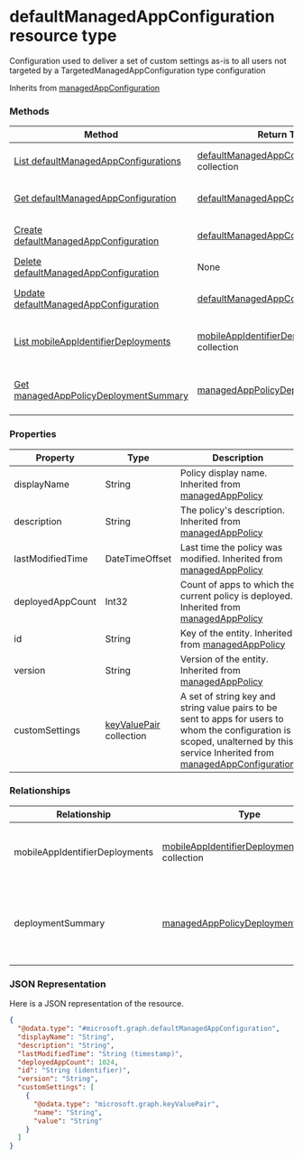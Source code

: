 ﻿# defaultManagedAppConfiguration resource type

Configuration used to deliver a set of custom settings as-is to all users not targeted by a TargetedManagedAppConfiguration type configuration

Inherits from [managedAppConfiguration](../resources/intune_mam_managedAppConfiguration.md)

### Methods
|Method|Return Type|Description|
|---|---|---|
|[List defaultManagedAppConfigurations](../api/intune_mam_defaultManagedAppConfiguration_list.md)|[defaultManagedAppConfiguration](../resources/intune_mam_defaultManagedAppConfiguration.md) collection|List properties and relationships of the [defaultManagedAppConfiguration](../resources/intune_mam_defaultManagedAppConfiguration.md) objects.|
|[Get defaultManagedAppConfiguration](../api/intune_mam_defaultManagedAppConfiguration_get.md)|[defaultManagedAppConfiguration](../resources/intune_mam_defaultManagedAppConfiguration.md)|Read properties and relationships of the [defaultManagedAppConfiguration](../resources/intune_mam_defaultManagedAppConfiguration.md) object.|
|[Create defaultManagedAppConfiguration](../api/intune_mam_defaultManagedAppConfiguration_create.md)|[defaultManagedAppConfiguration](../resources/intune_mam_defaultManagedAppConfiguration.md)|Create a new [defaultManagedAppConfiguration](../resources/intune_mam_defaultManagedAppConfiguration.md) object.|
|[Delete defaultManagedAppConfiguration](../api/intune_mam_defaultManagedAppConfiguration_delete.md)|None|Deletes a [defaultManagedAppConfiguration](../resources/intune_mam_defaultManagedAppConfiguration.md).|
|[Update defaultManagedAppConfiguration](../api/intune_mam_defaultManagedAppConfiguration_update.md)|[defaultManagedAppConfiguration](../resources/intune_mam_defaultManagedAppConfiguration.md)|Update the properties of a [defaultManagedAppConfiguration](../resources/intune_mam_defaultManagedAppConfiguration.md) object.|
|[List mobileAppIdentifierDeployments](../api/intune_mam_defaultManagedAppConfiguration_list_mobileAppIdentifierDeployment.md)|[mobileAppIdentifierDeployment](../resources/intune_mam_mobileAppIdentifierDeployment.md) collection|Get the mobileAppIdentifierDeployments from the mobileAppIdentifierDeployments navigation property.|
|[Get managedAppPolicyDeploymentSummary](../api/intune_mam_defaultManagedAppConfiguration_get_managedAppPolicyDeploymentSummary.md)|[managedAppPolicyDeploymentSummary](../resources/intune_mam_managedAppPolicyDeploymentSummary.md)|Get the [managedAppPolicyDeploymentSummary](../resources/intune_mam_managedAppPolicyDeploymentSummary.md) from the deploymentSummary navigation property.|

### Properties
|Property|Type|Description|
|---|---|---|
|displayName|String|Policy display name. Inherited from [managedAppPolicy](../resources/intune_mam_managedAppPolicy.md)|
|description|String|The policy's description. Inherited from [managedAppPolicy](../resources/intune_mam_managedAppPolicy.md)|
|lastModifiedTime|DateTimeOffset|Last time the policy was modified. Inherited from [managedAppPolicy](../resources/intune_mam_managedAppPolicy.md)|
|deployedAppCount|Int32|Count of apps to which the current policy is deployed. Inherited from [managedAppPolicy](../resources/intune_mam_managedAppPolicy.md)|
|id|String|Key of the entity. Inherited from [managedAppPolicy](../resources/intune_mam_managedAppPolicy.md)|
|version|String|Version of the entity. Inherited from [managedAppPolicy](../resources/intune_mam_managedAppPolicy.md)|
|customSettings|[keyValuePair](../resources/intune_mam_keyValuePair.md) collection|A set of string key and string value pairs to be sent to apps for users to whom the configuration is scoped, unalterned by this service Inherited from [managedAppConfiguration](../resources/intune_mam_managedAppConfiguration.md)|

### Relationships
|Relationship|Type|Description|
|---|---|---|
|mobileAppIdentifierDeployments|[mobileAppIdentifierDeployment](../resources/intune_mam_mobileAppIdentifierDeployment.md) collection|List of apps to which the policy is deployed. Inherited from [managedAppPolicy](../resources/intune_mam_managedAppPolicy.md)|
|deploymentSummary|[managedAppPolicyDeploymentSummary](../resources/intune_mam_managedAppPolicyDeploymentSummary.md)|Navigation property to deployment summary of the configuration. Inherited from [managedAppPolicy](../resources/intune_mam_managedAppPolicy.md)|

### JSON Representation
Here is a JSON representation of the resource.
<!-- {
  "blockType": "resource",
  "keyProperty": "id",
  "@odata.type": "microsoft.graph.defaultManagedAppConfiguration"
}
-->
```json
{
  "@odata.type": "#microsoft.graph.defaultManagedAppConfiguration",
  "displayName": "String",
  "description": "String",
  "lastModifiedTime": "String (timestamp)",
  "deployedAppCount": 1024,
  "id": "String (identifier)",
  "version": "String",
  "customSettings": [
    {
      "@odata.type": "microsoft.graph.keyValuePair",
      "name": "String",
      "value": "String"
    }
  ]
}
```


